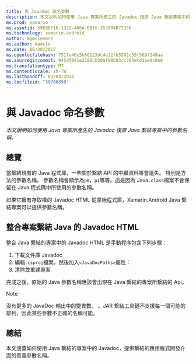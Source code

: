 ```yaml
---
title: 與 Javadoc 命名參數
description: 本文說明如何使用 Java 專案所產生的 Javadoc 復原 Java 繫結專案中的參數名稱。
ms.prod: xamarin
ms.assetid: 59E8EF16-1322-486A-BB16-353804B77356
ms.technology: xamarin-android
author: mgmclemore
ms.author: mamcle
ms.date: 06/20/2017
ms.openlocfilehash: 7517e46c5b66123dc4e12fb5562c59f569f249aa
ms.sourcegitcommit: 945df041e2180cb20af08b83cc703ecd1aedc6b0
ms.translationtype: MT
ms.contentlocale: zh-TW
ms.lasthandoff: 04/04/2018
ms.locfileid: "30766890"
---
```

# <a name="naming-parameters-with-javadoc"></a>與 Javadoc 命名參數

_本文說明如何使用 Java 專案所產生的 Javadoc 復原 Java 繫結專案中的參數名稱。_


## <a name="overview"></a>總覽

當繫結現有的 Java 程式庫，一些關於繫結 API 的中繼資料將會遺失。 特別是方法的參數名稱。 參數名稱會顯示為`p0`，`p1`等等。這是因為 Java`.class`檔案不會保留在 Java 程式碼中所使用的參數名稱。 

如果它擁有存取權的 Javadoc HTML 從原始程式庫，Xamarin.Android Java 繫結專案可以提供參數名稱。 

## <a name="integrating-javadoc-html-into-a-java-binding-project"></a>整合專案繫結 Java 的 Javadoc HTML

整合 Java 繫結的專案中的 Javadoc HTML 是手動程序包含下列步驟： 

1.  下載文件庫 Javadoc
2.  編輯`.csproj`檔案，然後加入`<JavaDocPaths>`屬性：
3.  清除並重建專案

完成之後，原始的 Java 參數名稱應該會出現在 Java 繫結的專案所繫結的 Api。 


> [!NOTE]
> 沒有更多的 JavaDoc 輸出中的變異數。 。JAR 繫結工具鏈不支援每一個可能的排列，因此某些參數不正確的名稱可能。


## <a name="summary"></a>總結

本文涵蓋如何使用 Java 繫結的專案中的 Javadoc，提供繫結的應用程式開發介面的意義參數名稱。 

